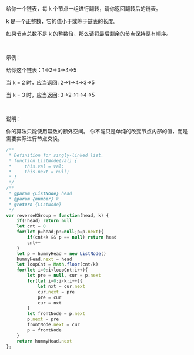 给你一个链表，每 k 个节点一组进行翻转，请你返回翻转后的链表。

k 是一个正整数，它的值小于或等于链表的长度。

如果节点总数不是 k 的整数倍，那么请将最后剩余的节点保持原有顺序。

 

示例：

给你这个链表：1->2->3->4->5

当 k = 2 时，应当返回: 2->1->4->3->5

当 k = 3 时，应当返回: 3->2->1->4->5

 

说明：

你的算法只能使用常数的额外空间。
你不能只是单纯的改变节点内部的值，而是需要实际进行节点交换。

```js
/**
 * Definition for singly-linked list.
 * function ListNode(val) {
 *     this.val = val;
 *     this.next = null;
 * }
 */
/**
 * @param {ListNode} head
 * @param {number} k
 * @return {ListNode}
 */
var reverseKGroup = function(head, k) {
    if(!head) return null
    let cnt = 0
    for(let p=head;p!=null;p=p.next){
        if(cnt<k && p == null) return head
        cnt++
    }
    let p = hummyHead = new ListNode()
    hummyHead.next = head
    let loopCnt = Math.floor(cnt/k)
    for(let i=0;i<loopCnt;i++){
        let pre = null, cur = p.next
        for(let i=0;i<k;i++){
            let nxt = cur.next
            cur.next = pre
            pre = cur
            cur = nxt
        }
        let frontNode = p.next
        p.next = pre
        frontNode.next = cur
        p = frontNode
    }
    return hummyHead.next
};
```
